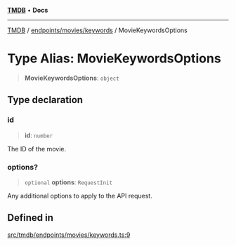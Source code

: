 [**TMDB**](../../../../README.md) • **Docs**

***

[TMDB](../../../../README.md) / [endpoints/movies/keywords](../README.md) / MovieKeywordsOptions

# Type Alias: MovieKeywordsOptions

> **MovieKeywordsOptions**: `object`

## Type declaration

### id

> **id**: `number`

The ID of the movie.

### options?

> `optional` **options**: `RequestInit`

Any additional options to apply to the API request.

## Defined in

[src/tmdb/endpoints/movies/keywords.ts:9](https://github.com/Norviah/media-hub/blob/d809718af017974e095f312fcfa8bfdf58d3e3e5/src/tmdb/endpoints/movies/keywords.ts#L9)
